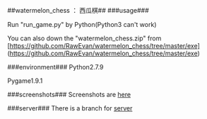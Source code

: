 ##watermelon_chess  ：  西瓜棋##
###usage###

Run "run_game.py" by Python(Python3 can't work)

You can also down the "watermelon_chess.zip" from [https://github.com/RawEvan/watermelon_chess/tree/master/exe] (https://github.com/RawEvan/watermelon_chess/tree/master/exe)

###environment###
Python2.7.9

Pygame1.9.1

###screenshots###
Screenshots are [here](https://github.com/RawEvan/watermelon_chess/tree/master/screenshots)

###server###
There is a branch for [server](https://github.com/RawEvan/watermelon_chess/tree/server)
